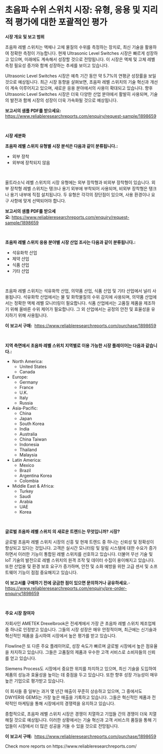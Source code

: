 <p><h1>초음파 수위 스위치 시장: 유형, 응용 및 지리적 평가에 대한 포괄적인 평가</h1></p><p><strong>시장 개요 및 보고 범위</strong></p>
<p><p>초음파 레벨 스위치는 액체나 고체 물질의 수위를 측정하는 장치로, 최신 기술을 활용하여 정확한 측정이 가능합니다. 현재 Ultrasonic Level Switches 시장은 빠르게 성장하고 있으며, 미래에도 계속해서 성장할 것으로 전망됩니다. 이 시장은 액체 및 고체 레벨 측정 필요성 증가와 함께 성장하는 추세를 보이고 있습니다. </p><p>Ultrasonic Level Switches 시장은 예측 기간 동안 약 5.7%의 연평균 성장률을 보일 것으로 예상됩니다. 최근 시장 동향을 살펴보면, 초음파 레벨 스위치의 기술 혁신과 개선이 계속 이루어지고 있으며, 새로운 응용 분야에서의 사용이 확대되고 있습니다. 향후 Ultrasonic Level Switches 시장은 더욱 다양한 산업 분야에서 활발히 사용되며, 기술의 발전과 함께 시장의 성장이 더욱 가속화될 것으로 예상됩니다.</p></p>
<p><strong>보고서의 샘플 PDF를 받으세요:</strong> <a href="https://www.reliableresearchreports.com/enquiry/request-sample/1898659">https://www.reliableresearchreports.com/enquiry/request-sample/1898659</a></p>
<p>&nbsp;</p>
<p><strong>시장 세분화</strong></p>
<p><strong>초음파 레벨 스위치 유형별 시장 분석은 다음과 같이 분류됩니다.:</strong></p>
<p><ul><li>외부 장착</li><li>외부에 장착되지 않음</li></ul></p>
<p>&nbsp;</p>
<p><p>울트라소닉 레벨 스위치의 시장 유형에는 외부 장착형과 비외부 장착형이 있습니다. 외부 장착형 레벨 스위치는 탱크나 용기 외부에 부착되어 사용되며, 비외부 장착형은 탱크나 용기 내부에 직접 설치됩니다. 두 유형은 각각의 장단점이 있으며, 사용 환경이나 요구 사항에 맞게 선택되어야 합니다.</p></p>
<p><strong>보고서의 샘플 PDF를 받으세요:</strong>&nbsp;<a href="https://www.reliableresearchreports.com/enquiry/request-sample/1898659">https://www.reliableresearchreports.com/enquiry/request-sample/1898659</a></p>
<p>&nbsp;</p>
<p><strong> 초음파 레벨 스위치 응용 분야별 시장 산업 조사는 다음과 같이 분류됩니다.:</strong></p>
<p><ul><li>석유화학 산업</li><li>제약 산업</li><li>식품 산업</li><li>기타 산업</li></ul></p>
<p>&nbsp;</p>
<p><p>초음파 레벨 스위치는 석유화학 산업, 의약품 산업, 식품 산업 및 기타 산업에서 널리 사용됩니다. 석유화학 산업에서는 물 및 화학물질의 수위 감지에 사용되며, 의약품 산업에서는 정확한 액체 레벨 모니터링이 필요합니다. 식품 산업에서는 고품질 제품을 제조하기 위해 올바른 수위 제어가 필요합니다. 그 외 산업에서는 공정의 안전 및 효율성을 유지하기 위해 사용됩니다.</p></p>
<p><strong>이 보고서 구매:</strong>&nbsp; <a href="https://www.reliableresearchreports.com/purchase/1898659">https://www.reliableresearchreports.com/purchase/1898659</a></p>
<p>&nbsp;</p>
<p><strong>지역 측면에서 초음파 레벨 스위치 지역별로 이용 가능한 시장 플레이어는 다음과 같습니다.:</strong></p>
<p><ul>
    <li>
        North America:
        <ul>
            <li>United States</li>
            <li>Canada</li>
        </ul>
    </li>
    <li>
        Europe:
        <ul>
            <li>Germany</li>
            <li>France</li>
            <li>U.K.</li>
            <li>Italy</li>
            <li>Russia</li>
        </ul>
    </li>
    <li>
        Asia-Pacific:
        <ul>
            <li>China</li>
            <li>Japan</li>
            <li>South Korea</li>
            <li>India</li>
            <li>Australia</li>
            <li>China Taiwan</li>
            <li>Indonesia</li>
            <li>Thailand</li>
            <li>Malaysia</li>
        </ul>
    </li>
    <li>
        Latin America:
        <ul>
            <li>Mexico</li>
            <li>Brazil</li>
            <li>Argentina Korea</li>
            <li>Colombia</li>
        </ul>
    </li>
    <li>
        Middle East & Africa:
        <ul>
            <li>Turkey</li>
            <li>Saudi</li>
            <li>Arabia</li>
            <li>UAE</li>
            <li>Korea</li>
        </ul>
    </li>
    </ul></p>
<p>&nbsp;</p>
<p><strong>글로벌 초음파 레벨 스위치 의 새로운 트렌드는 무엇입니까? 시장?</strong></p>
<p><p>글로벌 초음파 레벨 스위치 시장의 신흥 및 현재 트렌드 중 하나는 신뢰성 및 정확성이 향상되고 있다는 것입니다. 고객은 실시간 모니터링 및 알림 시스템에 대한 수요가 증가하면서 이러한 기능이 통합된 레벨 스위치를 선호하고 있습니다. 더불어 무선 기술 및 IoT 기술의 발전으로 레벨 스위치의 원격 조작 및 데이터 수집이 용이해지고 있습니다. 또한 산업용 및 환경 보호 요구가 증가하며, 안전 및 소화 예방을 위한 고급 센서 및 소프트웨어 기능이 점점 중요해지고 있습니다.</p></p>
<p><strong>이 보고서를 구매하기 전에 궁금한 점이 있으면 문의하거나 공유하세요.</strong>- <a href="https://www.reliableresearchreports.com/enquiry/pre-order-enquiry/1898659">https://www.reliableresearchreports.com/enquiry/pre-order-enquiry/1898659</a></p>
<p>&nbsp;</p>
<p><strong>주요 시장 참여자</strong></p>
<p><p>자회사인 AMETEK Drexelbrook은 전세계에서 가장 큰 초음파 레벨 스위치 제조업체 중 하나로 인정받고 있습니다. 그들의 시장 성장은 매우 안정적이며, 최근에는 신기술과 혁신적인 제품을 출시하여 시장에서 높은 평가를 받고 있습니다.</p><p>Flowline은 또 다른 주요 플레이어로, 성장 속도가 빠르며 글로벌 시장에서 높은 점유율을 차지하고 있습니다. 그들은 고품질의 제품과 우수한 고객 서비스로 소비자들의 신뢰를 얻고 있습니다.</p><p>Siemens Process도 시장에서 중요한 위치를 차지하고 있으며, 최신 기술을 도입하여 제품의 성능과 효율성을 높이는 데 중점을 두고 있습니다. 또한 향후 성장 가능성이 매우 높은 기업으로 평가받고 있습니다.</p><p>이 회사들 중 일부는 과거 몇 년간 매출이 꾸준히 상승하고 있으며, 그 중에서도 DWYER와 GEMS는 가장 높은 매출을 기록하고 있습니다. 그들은 혁신적인 제품과 전략적인 마케팅을 통해 시장에서의 경쟁력을 유지하고 있습니다.</p><p>종합적으로, 초음파 레벨 스위치 시장은 경쟁이 치열하고 기업들 간의 경쟁이 더욱 치열해질 것으로 예상됩니다. 이러한 상황에서는 기술 혁신과 고객 서비스의 품질을 통해 기업들이 시장에서 더 많은 성공을 거둘 수 있을 것으로 전망됩니다.</p></p>
<p><strong>이 보고서 구매:</strong>&nbsp;&nbsp;<a href="https://www.reliableresearchreports.com/purchase/1898659">https://www.reliableresearchreports.com/purchase/1898659</a></p>
<p>Check more reports on https://www.reliableresearchreports.com/</p>
